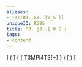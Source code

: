 ```yaml
---
aliases:
- ::::R3..G3..[0_S ][
uniqueID: RG95
title: R3..g3..[ 0 S ]
tags:
- content
---
```


] ( ] ( { T3MPl4T3[+] } ) [ ) [